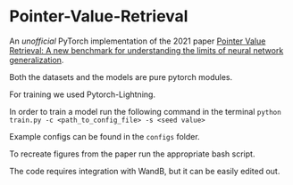 # Pointer-Value-Retrieval

An *unofficial* PyTorch implementation of the 2021 paper [Pointer Value Retrieval: A new benchmark for understanding the limits of neural network generalization](https://arxiv.org/abs/2107.12580).

Both the datasets and the models are pure pytorch modules. 

For training we used Pytorch-Lightning. 

In order to train a model run the following command in the terminal
`python train.py -c <path_to_config_file> -s <seed value>`

Example configs can be found in the `configs` folder.

To recreate figures from the paper run the appropriate bash script.

The code requires integration with WandB, but it can be easily edited out.